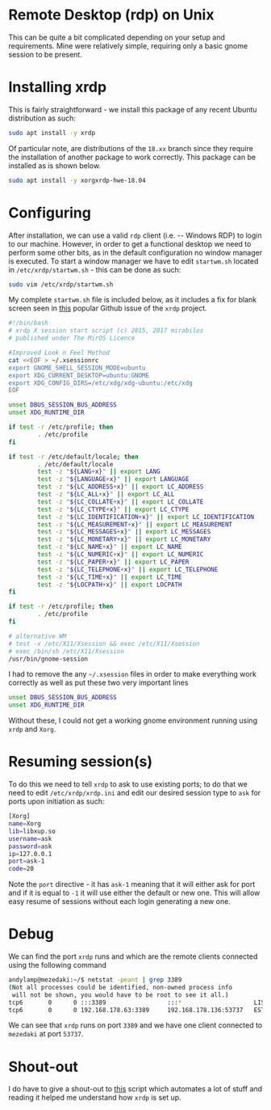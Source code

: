 # Remote Desktop (rdp) on Unix

This can be quite a bit complicated depending on your setup and requirements. 
Mine were relatively simple, requiring only a basic gnome session to be present.

# Installing xrdp

This is fairly straightforward - we install this package of any recent Ubuntu distribution as such:

```bash
sudo apt install -y xrdp
```

Of particular note, are distributions of the `18.xx` branch since they require the installation of another package to work correctly.
This package can be installed as is shown below.

```bash
sudo apt install -y xorgxrdp-hwe-18.04
```

# Configuring

After installation, we can use a valid `rdp` client (i.e. -- Windows RDP) to login to our machine.
However, in order to get a functional desktop we need to perform some other bits, as in the default configuration no window manager is executed.
To start a window manager we have to edit `startwm.sh` located in `/etc/xrdp/startwm.sh` - this can be done as such:

```bash
sudo vim /etc/xrdp/startwm.sh
```

My complete `startwm.sh` file is included below, as it includes a fix for blank screen seen in [this][1] popular Github issue of the `xrdp` project.

```bash
#!/bin/bash
# xrdp X session start script (c) 2015, 2017 mirabilos
# published under The MirOS Licence

#Improved Look n Feel Method
cat <<EOF > ~/.xsessionrc
export GNOME_SHELL_SESSION_MODE=ubuntu
export XDG_CURRENT_DESKTOP=ubuntu:GNOME
export XDG_CONFIG_DIRS=/etc/xdg/xdg-ubuntu:/etc/xdg
EOF

unset DBUS_SESSION_BUS_ADDRESS
unset XDG_RUNTIME_DIR

if test -r /etc/profile; then
        . /etc/profile
fi

if test -r /etc/default/locale; then
        . /etc/default/locale
        test -z "${LANG+x}" || export LANG
        test -z "${LANGUAGE+x}" || export LANGUAGE
        test -z "${LC_ADDRESS+x}" || export LC_ADDRESS
        test -z "${LC_ALL+x}" || export LC_ALL
        test -z "${LC_COLLATE+x}" || export LC_COLLATE
        test -z "${LC_CTYPE+x}" || export LC_CTYPE
        test -z "${LC_IDENTIFICATION+x}" || export LC_IDENTIFICATION
        test -z "${LC_MEASUREMENT+x}" || export LC_MEASUREMENT
        test -z "${LC_MESSAGES+x}" || export LC_MESSAGES
        test -z "${LC_MONETARY+x}" || export LC_MONETARY
        test -z "${LC_NAME+x}" || export LC_NAME
        test -z "${LC_NUMERIC+x}" || export LC_NUMERIC
        test -z "${LC_PAPER+x}" || export LC_PAPER
        test -z "${LC_TELEPHONE+x}" || export LC_TELEPHONE
        test -z "${LC_TIME+x}" || export LC_TIME
        test -z "${LOCPATH+x}" || export LOCPATH
fi

if test -r /etc/profile; then
        . /etc/profile
fi

# alternative WM
# test -x /etc/X11/Xsession && exec /etc/X11/Xsession
# exec /bin/sh /etc/X11/Xsession
/usr/bin/gnome-session
```

I had to remove the any `~/.xsession` files in order to make everything work correctly as well as put these two very important lines

```bash
unset DBUS_SESSION_BUS_ADDRESS
unset XDG_RUNTIME_DIR
```

Without these, I could not get a working gnome environment running using `xrdp` and `Xorg`.

# Resuming session(s)

To do this we need to tell `xrdp` to ask to use existing ports; to do that we need to edit `/etc/xrdp/xrdp.ini` and edit our desired session type to `ask` for ports upon initiation as such:

```bash
[Xorg]
name=Xorg
lib=libxup.so
username=ask
password=ask
ip=127.0.0.1
port=ask-1
code=20
```

Note the `port` directive - it has `ask-1` meaning that it will either ask for port and if it is equal to `-1` it will use either the default or new one. 
This will allow easy resume of sessions without each login generating a new one.

# Debug

We can find the port `xrdp` runs and which are the remote clients connected using the following command

```bash
andylamp@mezedaki:~/$ netstat -peant | grep 3389
(Not all processes could be identified, non-owned process info
 will not be shown, you would have to be root to see it all.)
tcp6       0      0 :::3389                 :::*                    LISTEN      125        30711      -                   
tcp6       0      0 192.168.178.63:3389     192.168.178.136:53737   ESTABLISHED 125        2107639    -   
```

We can see that `xrdp` runs on port `3389` and we have one client connected to `mezedaki` at port `53737`.

# Shout-out

I do have to give a shout-out to [this][2] script which automates a lot of stuff and reading it helped me understand how `xrdp` is set up.

[1]: https://github.com/neutrinolabs/xrdp/issues/1358
[2]: https://www.c-nergy.be/downloads/xrdp-installer-1.1.zip
